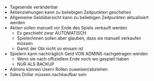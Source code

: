 - Tagesende veränderbar
- Aktienziehungen kann zu beliebigen Zeitpunkten geschehen
- Allgemeine Geldübersicht kann zu beliebigen Zeitpunkten aktualisiert werden
- Aktien sollen manuell vor Ende des Spiels verkauft werden
    - Es geschieht zwar AUTOMATISCH
    - Spieler/innen sollen aber glauben, dass sie manuell verkaufen müssen
    - Damit der Obi nicht so einsam ist
- Spielern kann nachträglich Geld VON ADMINS nachgetragen werden
    - Wenn sie nach offiziellem Ende noch wo gespielt haben
    - NUR ALS BACKUP
- Admins können Usern Rollen zuweisen/abziehen
- Sales Dollar müssen nachkaufbar sein
